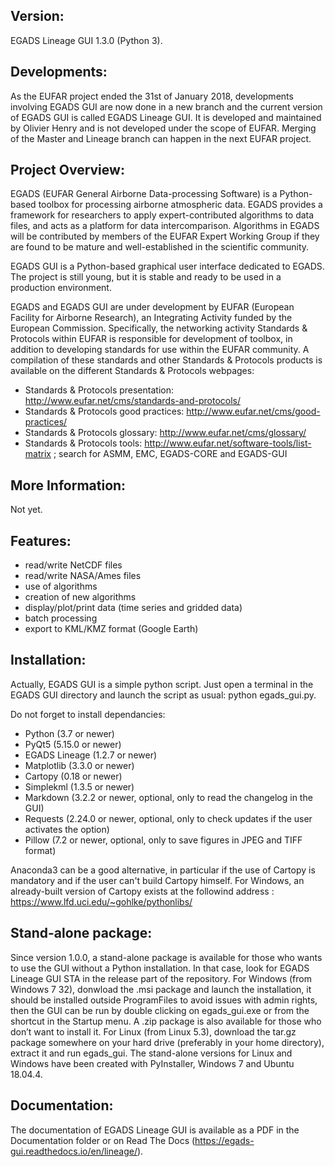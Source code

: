Version:
-------

EGADS Lineage GUI 1.3.0 (Python 3).


Developments:
-------------

As the EUFAR project ended the 31st of January 2018, developments involving EGADS GUI are now done in a new branch and the current version of EGADS GUI is called EGADS Lineage GUI. It is developed and maintained by Olivier Henry and is not developed under the scope of EUFAR. Merging of the Master and Lineage branch can happen in the next EUFAR project.


Project Overview:
-----------------

EGADS (EUFAR General Airborne Data-processing Software) is a Python-based toolbox for processing airborne atmospheric data. EGADS provides a framework for researchers to apply expert-contributed algorithms to data files, and acts as a platform for data intercomparison. Algorithms in EGADS will be contributed by members of the EUFAR Expert Working Group if they are found to be mature and well-established in the scientific community.

EGADS GUI is a Python-based graphical user interface dedicated to EGADS. The project is still young, but it is stable and ready to be used in a production environment. 

EGADS and EGADS GUI are under development by EUFAR (European Facility for Airborne Research), an Integrating Activity funded by the European Commission. Specifically, the networking activity Standards & Protocols within EUFAR is responsible for development of toolbox, in addition to developing standards for use within the EUFAR community. A compilation of these standards and other Standards & Protocols products is available on the different Standards & Protocols webpages: 
* Standards & Protocols presentation: http://www.eufar.net/cms/standards-and-protocols/
* Standards & Protocols good practices: http://www.eufar.net/cms/good-practices/
* Standards & Protocols glossary: http://www.eufar.net/cms/glossary/
* Standards & Protocols tools: http://www.eufar.net/software-tools/list-matrix ; search for ASMM, EMC, EGADS-CORE and EGADS-GUI
  

More Information:
-----------------

Not yet.


Features:
---------

* read/write NetCDF files
* read/write NASA/Ames files
* use of algorithms
* creation of new algorithms
* display/plot/print data (time series and gridded data)
* batch processing
* export to KML/KMZ format (Google Earth)


Installation:
-------------

Actually, EGADS GUI is a simple python script. Just open a terminal in the EGADS GUI directory and launch the script as usual: python egads_gui.py.

Do not forget to install dependancies:
* Python (3.7 or newer)
* PyQt5 (5.15.0 or newer)
* EGADS Lineage (1.2.7 or newer)
* Matplotlib (3.3.0 or newer)
* Cartopy (0.18 or newer)
* Simplekml (1.3.5 or newer)
* Markdown (3.2.2 or newer, optional, only to read the changelog in the GUI)
* Requests (2.24.0 or newer, optional, only to check updates if the user activates the option)
* Pillow (7.2 or newer, optional, only to save figures in JPEG and TIFF format)

Anaconda3 can be a good alternative, in particular if the use of Cartopy is mandatory and if the user can't build Cartopy himself. For Windows, an already-built version of Cartopy exists at the followind address : https://www.lfd.uci.edu/~gohlke/pythonlibs/


Stand-alone package:
--------------------

Since version 1.0.0, a stand-alone package is available for those who wants to use the GUI without a Python installation. In that case, look for EGADS Lineage GUI STA in the release part of the repository.
For Windows (from Windows 7 32), donwload the .msi package and launch the installation, it should be installed outside ProgramFiles to avoid issues with admin rights, then the GUI can be run by double clicking on egads_gui.exe or from the shortcut in the Startup menu. A .zip package is also available for those who don’t want to install it.
For Linux (from Linux 5.3), download the tar.gz package somewhere on your hard drive (preferably in your home directory), extract it and run egads_gui.
The stand-alone versions for Linux and Windows have been created with PyInstaller, Windows 7 and Ubuntu 18.04.4.


Documentation:
--------------

The documentation of EGADS Lineage GUI is available as a PDF in the Documentation folder or on Read The Docs (https://egads-gui.readthedocs.io/en/lineage/).
